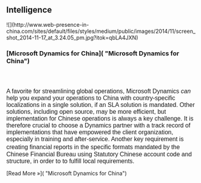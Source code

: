 ## Intelligence
 <div class="intelligence-items"> <article class="intelligence-item"> ![](http://www.web-presence-in-china.com/sites/default/files/styles/medium/public/images/2014/11/screen_shot_2014-11-17_at_3.24.05_pm.jpg?itok=qbLA4JXN) <div class="intelligence-item-content"> 

### [Microsoft Dynamics for China]( "Microsoft Dynamics for China")

&#xA0;
<div class="page" title="Page 1"><div class="layoutArea"><div class="column">

<span style="font-family: helvetica; font-size: medium;">A favorite for streamlining global operations, Microsoft Dynamics _can_ help you expand your operations to China with country-specific localizations in a single solution, if an SLA solution is mandated. Other solutions, including open source, may be more efficient, but implementation for Chinese operations is always a key challenge. It is therefore crucial to choose a Dynamics partner with a track record of implementations that have empowered the client organization, especially in training and after-service. Another key requirement is creating financial<font color="#404040" face="Segoe UI">&#xA0;</font>reports in the specific formats mandated by&#xA0;the Chinese Financial Bureau using Statutory Chinese account&#xA0;code and structure, in order to&#xA0;</span><span style="font-family: helvetica; font-size: medium;">to fulfill local requirements</span><span style="font-family: helvetica; font-size: medium;">.</span>
</div></div></div> [Read More &#xBB;]( "Microsoft Dynamics for China") </div> </article> </div>